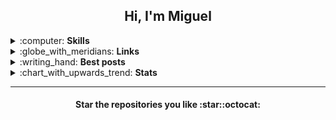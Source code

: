 <h2 align="center">Hi, I'm Miguel</h2>

<details>
<summary> :computer: <b>Skills</b> </summary>

- My favourite languages are **Python** and **C++11**, specially with **SFML**.
- Probably I'm writing something in **Bash** right now.
- I also know **Javascript**, **Prolog**, **Java**, **Lua** and sometimes I think I know **R** and **Matlab/Octave**. I used to do a lot with **Flex** and **Bison**.
- I've used **Unity** for game development, but now I prefer **Godot**. 
- From time to time I experiment with web development (**Flask**, **Node** or **Jekyll**).
- My interests include classical and modern **AI** (specially NLP and Computer Vision), **Game Engines** and **Programming Languages**, both the practice and the theory.

</details>
<details>
<summary> :globe_with_meridians: <b>Links</b></summary>

[![Twitter](https://img.shields.io/badge/-Twitter-black?style=for-the-badge&logo=twitter&logoColor=white "Twitter")](https://twitter.com/MiguelMJdev) [![LinkedIn](https://img.shields.io/badge/-LinkedIn-black?style=for-the-badge&logo=linkedin&logoColor=white)](https://www.linkedin.com/in/miguel-mej%C3%ADa-jim%C3%A9nez/?locale=en_US "Linkedin") [![Stack Overflow](https://img.shields.io/badge/-Stack_Overflow-black?style=for-the-badge&logo=stack-overflow&logoColor=white)](https://stackoverflow.com/users/8757033 "Stack Overflow") [![Buy me a coffee](https://img.shields.io/badge/-Buy_me_a_coffe-black?style=for-the-badge&logo=buy-me-a-coffee&logoColor=white)](https://www.buymeacoffee.com/miguelmj "Buy me a coffee") [![DEV](https://img.shields.io/badge/-DEV-black?&style=for-the-badge&logo=dev.to&logoColor=white)](https://dev.to/miguelmj "DEV Community") [![Portfolio](https://img.shields.io/badge/-Portfolio-black?&style=for-the-badge&logoColor=white)](https://miguelmj.github.io "Personal site")

</details>
<details>
<summary> :writing_hand: <b>Best posts</b></summary>

<!-- BLOG-POST-LIST:START -->

- [Make It Pixel! - Make pixel art from any image](https://dev.to/miguelmj/make-it-pixel-make-pixel-art-from-any-image-2o4n)
- [High level programming - Explaining abstraction](https://dev.to/miguelmj/high-level-programming-explaining-abstraction-4ko)
- [JavaScript is not an untyped language](https://dev.to/miguelmj/javascript-is-not-an-untyped-language-1jkg)
- [How to build a basic REST API in Lua - Milua micro framework](https://dev.to/miguelmj/how-to-build-a-basic-rest-api-in-lua-milua-micro-framework-332h)
- [Hackathon submission - Idea: Group dynamics analysis](https://dev.to/miguelmj/hackathon-submission-idea-group-dynamics-analysis-13dd)

<!-- BLOG-POST-LIST:END -->

</details>

<details>
    <summary>:chart_with_upwards_trend: <b>Stats</b></summary>
    <b>Stack Exchange</b><br>
    <a href="https://stackexchange.com/users/11967851">
        <img src="https://stackexchange.com/users/flair/11967851.png" width="208" height="58">
    </a><br>
    <b>GitHub</b><br>
    <p align="left"><a href="https://github.com/anuraghazra/github-readme-stats">
      <img align="center" src="https://github-readme-stats.vercel.app/api?username=MiguelMJ&show_icons=true&hide_rank=true&line_height=20&disable_animations=true">  
    </a>
    <a href="https://github.com/anuraghazra/github-readme-stats">
      <img align="center" src="https://github-readme-stats.vercel.app/api/top-langs/?username=MiguelMJ&layout=compact&exclude_repo=MiguelMJ,MiguelMJ.github.io">
    </a>
    </p>
</details>

***

<h4 align="center">Star the repositories you like :star::octocat:</h4>
